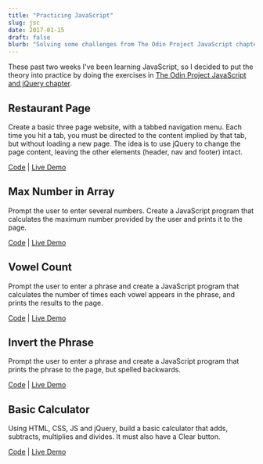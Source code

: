 ```yaml
---
title: "Practicing JavaScript"
slug: jsc
date: 2017-01-15
draft: false
blurb: "Solving some challenges from The Odin Project JavaScript chapter"
---
```


These past two weeks I've been learning JavaScript, so I decided to put the theory into practice by doing the exercises in [The Odin Project JavaScript and jQuery chapter](http://www.theodinproject.com/courses/javascript-and-jquery).

## Restaurant Page

Create a basic three page website, with a tabbed navigation menu. Each time you hit a tab, you must be directed to the content implied by that tab, but without loading a new page. The idea is to use jQuery to change the page content, leaving the other elements (header, nav and footer) intact.

[Code](https://github.com/mariobox/the-odin-project/tree/master/odin-restaurant) | [Live Demo](http://mariobox.github.io/the-odin-project/odin-restaurant/)

## Max Number in Array

Prompt the user to enter several numbers. Create a JavaScript program that calculates the maximum number provided by the user and prints it to the page.

[Code](https://github.com/mariobox/the-odin-project/tree/master/max-num) | [Live Demo](http://mariobox.github.io/the-odin-project/max-num/)

## Vowel Count

Prompt the user to enter a phrase and create a JavaScript program that calculates the number of times each vowel appears in the phrase, and prints the results to the page.

[Code](https://github.com/mariobox/the-odin-project/tree/master/pick-vowels) | [Live Demo](http://mariobox.github.io/the-odin-project/pick-vowels/)

## Invert the Phrase

Prompt the user to enter a phrase and create a JavaScript program that prints the phrase to the page, but spelled backwards.

[Code](https://github.com/mariobox/the-odin-project/tree/master/word-backwards) | [Live Demo](http://mariobox.github.io/the-odin-project/word-backwards/)

## Basic Calculator

Using HTML, CSS, JS and jQuery, build a basic calculator that adds, subtracts, multiplies and divides. It must also have a Clear button.

[Code](https://github.com/mariobox/the-odin-project/tree/master/calculator) | [Live Demo](http://mariobox.github.io/the-odin-project/calculator/)
